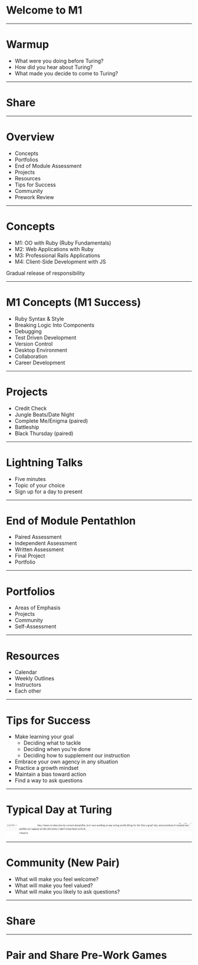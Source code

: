 # Welcome to M1

---

# Warmup

* What were you doing before Turing?
* How did you hear about Turing?
* What made you decide to come to Turing?

---

# Share

---

# Overview

* Concepts
* Portfolios
* End of Module Assessment
* Projects
* Resources
* Tips for Success
* Community
* Prework Review

---

# Concepts

* M1: OO with Ruby (Ruby Fundamentals)
* M2: Web Applications with Ruby
* M3: Professional Rails Applications
* M4: Client-Side Development with JS

Gradual release of responsibility

---

# M1 Concepts (M1 Success)

* Ruby Syntax & Style
* Breaking Logic Into Components
* Debugging
* Test Driven Development
* Version Control
* Desktop Environment
* Collaboration
* Career Development

---

# Projects

* Credit Check
* Jungle Beats/Date Night
* Complete Me/Enigma (paired)
* Battleship
* Black Thursday (paired)

---

# Lightning Talks

* Five minutes
* Topic of your choice
* Sign up for a day to present

---

# End of Module Pentathlon

* Paired Assessment
* Independent Assessment
* Written Assessment
* Final Project
* Portfolio

---

# Portfolios

* Areas of Emphasis
* Projects
* Community
* Self-Assessment

---

# Resources

* Calendar
* Weekly Outlines
* Instructors
* Each other

---

# Tips for Success

* Make learning your goal
    * Deciding what to tackle
    * Deciding when you're done
    * Deciding how to supplement our instruction
* Embrace your own agency in any situation
* Practice a growth mindset
* Maintain a bias toward action
* Find a way to ask questions

---

# Typical Day at Turing

![inline](fixed_it.png)

---

# Community (New Pair)

* What will make you feel welcome?
* What will make you feel valued?
* What will make you likely to ask questions?

---

# Share

---

# Pair and Share Pre-Work Games
